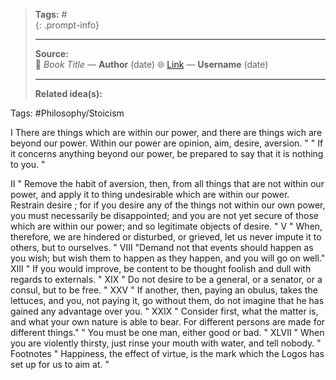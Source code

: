 
> **Tags:** #               
{: .prompt-info}
>                    
> -----------------------------
> **Source:**                     
> 📖 *Book Title* — **Author**  (date)
> 🌐 [Link](#) — **Username**  (date)
> 
> -----------------------------
> **Related idea(s):**          

Tags: #Philosophy/Stoicism 

I
There are things which are within our power, and there are things wich are beyond our power. Within our power
are opinion, aim, desire, aversion. "
" If it concerns anything beyond our power, be prepared to say that it is nothing to you. "

II
" Remove the habit of aversion, then, from all things that are not within our power, and apply it to thing
undesirable which are within our power. Restrain desire ; for if you desire any of the things not within our own
power, you must necessarily be disappointed; and you are not yet secure of those which are within our power;
and so legitimate objects of desire. "
V
" When, therefore, we are hindered or disturbed, or grieved, let us never impute it to others, but to ourselves. "
VIII
"Demand not that events should happen as you wish; but wish them to happen as they happen, and you will go
on well."
XIII
" If you would improve, be content to be thought foolish and dull with regards to externals. "
XIX
" Do not desire to be a general, or a senator, or a consul, but to be free. "
XXV
" If another, then, paying an obulus, takes the lettuces, and you, not paying it, go without them, do not imagine
that he has gained any advantage over you. "
XXIX
" Consider first, what the matter is, and what your own nature is able to bear. For different persons are made for
different things."
" You must be one man, either good or bad. "
XLVII
" When you are violently thirsty, just rinse your mouth with water, and tell nobody. "
Footnotes
" Happiness, the effect of virtue, is the mark which the Logos has set up for us to aim at. "